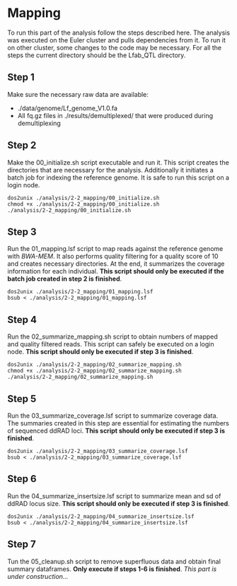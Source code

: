 # Mapping
To run this part of the analysis follow the steps described here. The analysis was executed on the Euler cluster and pulls dependencies from it. To run it on other cluster, some changes to the code may be necessary. For all the steps the current directory should be the Lfab_QTL directory.
## Step 1
Make sure the necessary raw data are available:
* ./data/genome/Lf_genome_V1.0.fa
* All fq.gz files in ./results/demultiplexed/ that were produced during demultiplexing
## Step 2
Make the 00_initialize.sh script executable and run it. This script creates the directories that are necessary for the analysis. Additionally it initiates a batch job for indexing the reference genome. It is safe to run this script on a login node.
```
dos2unix ./analysis/2-2_mapping/00_initialize.sh
chmod +x ./analysis/2-2_mapping/00_initialize.sh
./analysis/2-2_mapping/00_initialize.sh
```
## Step 3
Run the 01_mapping.lsf script to map reads against the reference genome with *BWA-MEM*. It also performs quality filtering for a quality score of 10 and creates necessary directories. At the end, it summarizes the coverage information for each individual. **This script should only be executed if the batch job created in step 2 is finished**.
```
dos2unix ./analysis/2-2_mapping/01_mapping.lsf
bsub < ./analysis/2-2_mapping/01_mapping.lsf
```
## Step 4
Run the 02_summarize_mapping.sh script to obtain numbers of mapped and quality filtered reads. This script can safely be executed on a login node. **This script should only be executed if step 3 is finished**.
```
dos2unix ./analysis/2-2_mapping/02_summarize_mapping.sh
chmod +x ./analysis/2-2_mapping/02_summarize_mapping.sh
./analysis/2-2_mapping/02_summarize_mapping.sh
```
## Step 5
Run the 03_summarize_coverage.lsf script to summarize coverage data. The summaries created in this step are essential for estimating the numbers of sequenced ddRAD loci. **This script should only be executed if step 3 is finished**.
```
dos2unix ./analysis/2-2_mapping/03_summarize_coverage.lsf
bsub < ./analysis/2-2_mapping/03_summarize_coverage.lsf
```
## Step 6
Run the 04_summarize_insertsize.lsf script to summarize mean and sd of ddRAD locus size. **This script should only be executed if step 3 is finished**.
```
dos2unix ./analysis/2-2_mapping/04_summarize_insertsize.lsf
bsub < ./analysis/2-2_mapping/04_summarize_insertsize.lsf
```
## Step 7
Tun the 05_cleanup.sh script to remove superfluous data and obtain final summary dataframes. **Only execute if steps 1-6 is finished**.
*This part is under construction...*

